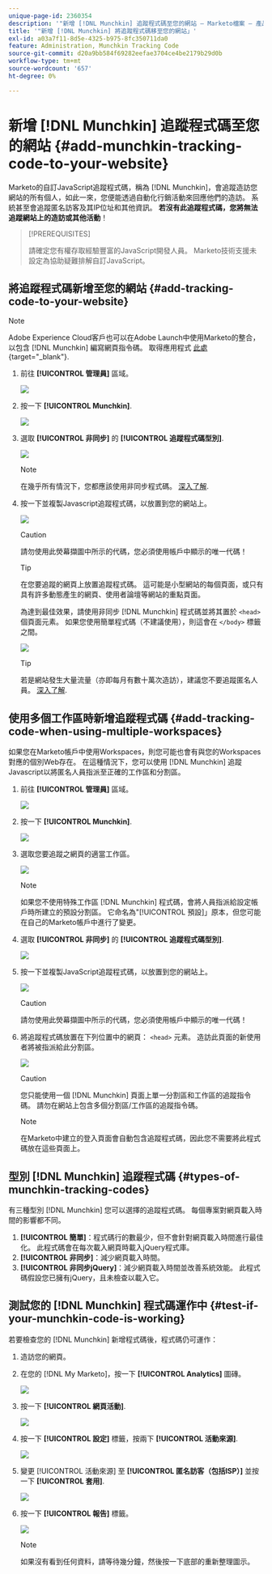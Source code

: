 ```yaml
---
unique-page-id: 2360354
description: '"新增 [!DNL Munchkin] 追蹤程式碼至您的網站 — Marketo檔案 — 產品檔案」'
title: '"新增 [!DNL Munchkin] 將追蹤程式碼移至您的網站」'
exl-id: a03a7f11-8d5e-4325-b975-8fc350711da0
feature: Administration, Munchkin Tracking Code
source-git-commit: d20a9bb584f69282eefae3704ce4be2179b29d0b
workflow-type: tm+mt
source-wordcount: '657'
ht-degree: 0%

---
```


# 新增 [!DNL Munchkin] 追蹤程式碼至您的網站 {#add-munchkin-tracking-code-to-your-website}

Marketo的自訂JavaScript追蹤程式碼，稱為 [!DNL Munchkin]，會追蹤造訪您網站的所有個人，如此一來，您便能透過自動化行銷活動來回應他們的造訪。 系統甚至會追蹤匿名訪客及其IP位址和其他資訊。 **若沒有此追蹤程式碼，您將無法追蹤網站上的造訪或其他活動**！

>[!PREREQUISITES]
>
>請確定您有權存取經驗豐富的JavaScript開發人員。 Marketo技術支援未設定為協助疑難排解自訂JavaScript。

## 將追蹤程式碼新增至您的網站 {#add-tracking-code-to-your-website}

>[!NOTE]
>
>Adobe Experience Cloud客戶也可以在Adobe Launch中使用Marketo的整合，以包含 [!DNL Munchkin] 編寫網頁指令碼。 取得應用程式 [此處](https://www.adobeexchange.com/experiencecloud.details.101054.html){target="_blank"}.

1. 前往 **[!UICONTROL 管理員]** 區域。

   ![](assets/add-munchkin-tracking-code-to-your-website-1.png)

1. 按一下 **[!UICONTROL Munchkin]**.

   ![](assets/add-munchkin-tracking-code-to-your-website-2.png)

1. 選取 **[!UICONTROL 非同步]** 的 **[!UICONTROL 追蹤程式碼型別]**.

   ![](assets/add-munchkin-tracking-code-to-your-website-3.png)

   >[!NOTE]
   >
   >在幾乎所有情況下，您都應該使用非同步程式碼。 [深入了解](#types-of-munchkin-tracking-codes).

1. 按一下並複製Javascript追蹤程式碼，以放置到您的網站上。

   ![](assets/add-munchkin-tracking-code-to-your-website-4.png)

   >[!CAUTION]
   >
   >請勿使用此熒幕擷圖中所示的代碼，您必須使用帳戶中顯示的唯一代碼！

   >[!TIP]
   >
   >在您要追蹤的網頁上放置追蹤程式碼。 這可能是小型網站的每個頁面，或只有具有許多動態產生的網頁、使用者論壇等網站的重點頁面。

   為達到最佳效果，請使用非同步 [!DNL Munchkin] 程式碼並將其置於 `<head>` 個頁面元素。 如果您使用簡單程式碼（不建議使用），則這會在 `</body>` 標籤之間。

   ![](assets/add-munchkin-tracking-code-to-your-website-5.png)

   >[!TIP]
   >
   >若是網站發生大量流量（亦即每月有數十萬次造訪），建議您不要追蹤匿名人員。 [深入了解](https://developers.marketo.com/documentation/websites/lead-tracking-munchkin-js/).

## 使用多個工作區時新增追蹤程式碼 {#add-tracking-code-when-using-multiple-workspaces}

如果您在Marketo帳戶中使用Workspaces，則您可能也會有與您的Workspaces對應的個別Web存在。 在這種情況下，您可以使用 [!DNL Munchkin] 追蹤Javascript以將匿名人員指派至正確的工作區和分割區。

1. 前往 **[!UICONTROL 管理員]** 區域。

   ![](assets/add-munchkin-tracking-code-to-your-website-6.png)

1. 按一下 **[!UICONTROL Munchkin]**.

   ![](assets/add-munchkin-tracking-code-to-your-website-7.png)

1. 選取您要追蹤之網頁的適當工作區。

   ![](assets/add-munchkin-tracking-code-to-your-website-8.png)

   >[!NOTE]
   >
   >如果您不使用特殊工作區 [!DNL Munchkin] 程式碼，會將人員指派給設定帳戶時所建立的預設分割區。 它命名為&quot;[!UICONTROL 預設]」原本，但您可能在自己的Marketo帳戶中進行了變更。

1. 選取 **[!UICONTROL 非同步]** 的 **[!UICONTROL 追蹤程式碼型別]**.

   ![](assets/add-munchkin-tracking-code-to-your-website-9.png)

1. 按一下並複製JavaScript追蹤程式碼，以放置到您的網站上。

   ![](assets/add-munchkin-tracking-code-to-your-website-10.png)

   >[!CAUTION]
   >
   >請勿使用此熒幕擷圖中所示的代碼，您必須使用帳戶中顯示的唯一代碼！

1. 將追蹤程式碼放置在下列位置中的網頁： `<head>` 元素。 造訪此頁面的新使用者將被指派給此分割區。

   ![](assets/add-munchkin-tracking-code-to-your-website-11.png)

   >[!CAUTION]
   >
   >您只能使用一個 [!DNL Munchkin] 頁面上單一分割區和工作區的追蹤指令碼。 請勿在網站上包含多個分割區/工作區的追蹤指令碼。

   >[!NOTE]
   >
   >在Marketo中建立的登入頁面會自動包含追蹤程式碼，因此您不需要將此程式碼放在這些頁面上。

## 型別 [!DNL Munchkin] 追蹤程式碼 {#types-of-munchkin-tracking-codes}

有三種型別 [!DNL Munchkin] 您可以選擇的追蹤程式碼。 每個專案對網頁載入時間的影響都不同。

1. **[!UICONTROL 簡單]**：程式碼行的數最少，但不會針對網頁載入時間進行最佳化。 此程式碼會在每次載入網頁時載入jQuery程式庫。
1. **[!UICONTROL 非同步]**：減少網頁載入時間。
1. **[!UICONTROL 非同步jQuery]**：減少網頁載入時間並改善系統效能。 此程式碼假設您已擁有jQuery，且未檢查以載入它。

## 測試您的 [!DNL Munchkin] 程式碼運作中 {#test-if-your-munchkin-code-is-working}

若要檢查您的 [!DNL Munchkin] 新增程式碼後，程式碼仍可運作：

1. 造訪您的網頁。

1. 在您的 [!DNL My Marketo]，按一下 **[!UICONTROL Analytics]** 圖磚。

   ![](assets/add-munchkin-tracking-code-to-your-website-12.png)

1. 按一下 **[!UICONTROL 網頁活動]**.

   ![](assets/add-munchkin-tracking-code-to-your-website-13.png)

1. 按一下 **[!UICONTROL 設定]** 標籤，按兩下 **[!UICONTROL 活動來源]**.

   ![](assets/add-munchkin-tracking-code-to-your-website-14.png)

1. 變更 [!UICONTROL 活動來源] 至 **[!UICONTROL 匿名訪客（包括ISP）]** 並按一下 **[!UICONTROL 套用]**.

   ![](assets/add-munchkin-tracking-code-to-your-website-15.png)

1. 按一下 **[!UICONTROL 報告]** 標籤。

   ![](assets/add-munchkin-tracking-code-to-your-website-16.png)

   >[!NOTE]
   >
   >如果沒有看到任何資料，請等待幾分鐘，然後按一下底部的重新整理圖示。
